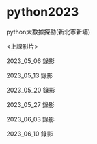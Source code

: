 # python2023
python大數據探勘(新北市新埔)

<上課影片>

2023_05_06
錄影

2023_05_13
錄影

2023_05_20
錄影

2023_05_27
錄影

2023_06_03
錄影

2023_06_10
錄影
